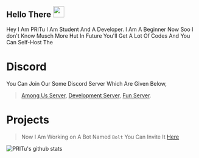 ## Hello There <img src="https://raw.githubusercontent.com/MartinHeinz/MartinHeinz/master/wave.gif" width="29px">
Hey I Am PRITu I Am Student And A Developer. I Am A Beginner Now Soo I don't Know Musch More Hut In Future You'll Get A Lot Of Codes And You Can Self-Host The 

# Discord
You Can Join Our Some Discord Server Which Are Given Below,
> [Among Us Server](https://discord.gg/yHYXJ3MGyu),
> [Development Server](https://discord.gg/cmHm2bpfMR),
> [Fun Server](https://discord.gg/NDTF62A).


# Projects 
> Now I Am Working on A Bot Named `Bolt` You Can Invite It [Here](https://discord.com/api/oauth2/authorize?client_id=761574724832591885&permissions=8&redirect_uri=https%3A%2F%2Fdsc.gg%2Faew-&scope=bot)

![PRITu's github stats](https://github-readme-stats.vercel.app/api?username=PRITu&show_icons=true&theme=tokyonight)

